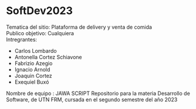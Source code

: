 # SoftDev2023
Tematica del sitio: Plataforma de delivery y venta de comida\
Publico objetivo: Cualquiera\
Intregrantes:
 - Carlos Lombardo
 - Antonella Cortez Schiavone
 - Fabrizio Azegio
 - Ignacio Arnold
 - Joaquin Cortez
 - Exequiel Buxó
   
Nombre de equipo : JAWA SCRIPT
Repositorio para la materia Desarrollo de Software, de UTN FRM, cursada en el segundo semestre del año 2023
